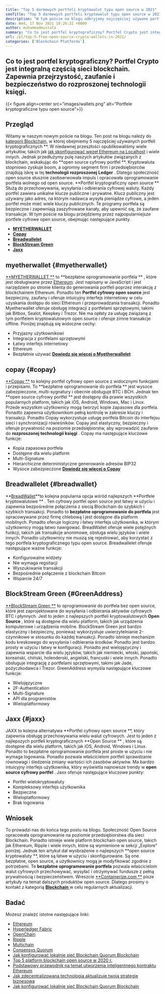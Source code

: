 ```yaml
---
title: "Top 5 darmowych portfeli kryptowalut typu open source w 2021" 
seoTitle: "Top 5 darmowych portfeli kryptowalut typu open source w 2021" 
description: "W tym poście na blogu odkryjemy najczęściej używane portfele kryptowalut typu open source, takie jak broadwallet, Copay, Jaxx, GreenAddress i Myetherwallet." 
date: Wed, 17 Nov 2021 10:26:32 +0000
author: muhammadmustafa
summary: "Co to jest portfel kryptograficzny? Portfel Crypto jest integralną częścią sieci blockchain. Zapewnia przejrzystość, zaufanie i bezpieczeństwo do rozproszonej technologii księgi." 
url: /pl/top-5-free-open-source-crypto-wallets-in-2021/
categories: ['Blockchain Platforms']
---
```


## Co to jest portfel kryptograficzny? Portfel Crypto jest integralną częścią sieci blockchain. Zapewnia przejrzystość, zaufanie i bezpieczeństwo do rozproszonej technologii księgi.

{{< figure align=center src="images/wallets.png" alt="Portfele kryptograficzne typu open source">}}


## Przegląd
Witamy w naszym nowym poście na blogu. Ten post na blogu należy do [kategorii Blockchain][1], w której obejmiemy 5 najczęściej używanych portfeli kryptograficznych **. W niedawnej przeszłości opublikowaliśmy wiele artykułów, takich jak [jak skonfigurować węzeł Ethereum na Localhost][2] i wiele innych. Jednak przedłużymy pulę naszych artykułów związanych z blockchain, wskakując do **open source cyfrowy portfel **. Kryptowaluta stopniowo zyskuje boom, a ogromny segment firm i przedsiębiorców znajdują iskrę w tej  **technologii rozproszonej Ledger**  . Dlatego społeczność open source słusznie zaobserwowała impuls i opracowała oprogramowanie portfela wolnego od open source.
**Portfel kryptograficzny open source ** Służą do przechowywania, wysyłania i odbierania cyfrowej waluty. Każdy portfel zawiera unikalne klucze publiczne i prywatne. Klucz publiczny jest używany jako adres, na którym nadawca wysyła pieniądze cyfrowe, a jeden portfel może mieć wiele kluczy publicznych. Te programy portfela są bezpieczne i zapewniają zaszyfrowane kanały, aby upewnić się, że zaufane transakcje. W tym poście na blogu przejdziemy przez najpopularniejsze portfele cyfrowe open source, obejmując następujące punkty.
  * **[MYETHERWALLET][3]**
  * **[Copay][4]**
  * **[Breadwallelet][5]**
  * **[BlockStream Green][6]**
  * **[Jaxx][7]**

## myetherwallet   {#myetherwallet}
[**MYETHERWALLET **][8] to  **bezpłatne oprogramowanie portfela ** , które jest obsługiwane przez [Ethereum][9]. Jest napisany w JavaScript i jest narzędziem po stronie klienta do generowania portfeli poprzez interakcję z blockchainem Ethereum. Ponadto ten  **Portfel cyfrowy open source**   jest bezpieczny, zaufany i oferuje intuicyjny interfejs internetowy w celu uzyskania dostępu do sieci Ethereum i przeprowadzania transakcji. Ponadto Myetherwallet oferuje obsługę integracji z portfelami sprzętowymi, takimi jak Bitbox, Sealot, Keepkey i Trezor. Nie ma opłaty za usługę związaną z tym portfelem kryptowalutowym open source i oferuje zimne transakcje offline.
Poniżej znajdują się widoczne cechy:
  * Przyjazny użytkownikowi
  * Integracja z portfelami sprzętowymi
  * Łatwy interfejs internetowy
  * Ethereum
  * Bezpłatnie używać
[**Dowiedz się więcej o Myetherwallelet** ][8]

## copay   {#copay}
[**Copay **][10] to kolejny portfel cyfrowy open source z widocznymi funkcjami i przepisami. To  **bezpłatne oprogramowanie do portfela **  jest wysoce zabezpieczone, multi-sygnatury i obecnie obsługuje BTC i BCH. Jednak ten  **open source cyfrowy portfel **  jest dostępny dla prawie wszystkich popularnych platform, takich jak iOS, Android, Windows, Mac i Linux. Przede wszystkim użytkownicy mogą tworzyć kopie zapasowe dla portfela. Ponadto zapewnia użytkownikom pełną kontrolę w zakresie kluczy i transakcji. Ponadto Copay wykorzystuje usługę portfela Bitcoin do interfejsu sieci i synchronizacji rówieśników. Copay jest elastyczny, bezpieczny i oferuje prywatność na poziomie przedsiębiorstw, aby wprowadzić zaufanie do  **rozproszonej technologii księgi**  .
Copay ma następujące kluczowe funkcje:
  * Kopia zapasowa portfela
  * Dostępne dla wielu platform
  * Multi-Signature
  * Hierarchiczne deterministyczne generowanie adresów BIP32
  * Wysoce zabezpieczone
**[Dowiedz się więcej o Copay][11]**

## **Breadwallelet**    {#breadwallet}
**[BreadWallet][12]**to kolejna popularna opcja wśród najlepszych  **Portfele kryptowalutowe ** . Ten cyfrowy portfel open source jest łatwy w użyciu i zapewnia bezpośrednie połączenia z siecią Blockchain do szybkich i szybkich transakcji. Ponadto to  **bezpłatne oprogramowanie do portfela**   jest opracowywane przez firmę chlebową i jest dostępne dla platform mobilnych. Ponadto oferuje logiczny i łatwy interfejs użytkownika, w którym użytkownicy mogą łatwo nawigować. BreadWallet oferuje wiele potężnych funkcji, takich jak transakcje anonimowe, obsługa wielu języków i wiele innych. Ponadto użytkownicy nie muszą się rejestrować, aby korzystać z tego portfela kryptograficznego typu open source.
Breadwallelet oferuje następujące ważne funkcje:
  * Konfigurowalne widżety
  * Nie wymaga regsitacji
  * Wyszukiwanie transakcji
  * Bezpośrednie połączenie z blockchain Bitcoin
  * Wsparcie 24/7

## BlockStream Green   {#GreenAddress}
[**BlockStream Green **][13] to oprogramowanie do portfela bez open source, które jest zaprojektowane do wysyłania i odbierania aktywów cyfrowych BTC i płynnych. Jest to jeden z najlepszych portfeli kryptowalutowych  **Open Source**  , które są dostępne dla wielu platform, takich jak urządzenia komputerowe i urządzenia mobilne. BlockStream Green jest bardzo elastyczny i bezpieczny, ponieważ wykorzystuje uwierzytelnianie 2-czynnikowe w stosunku do każdej transakcji. Ponadto istnieje mechanizm kodu kreskowego do wysyłania i odbierania środków. Ponadto jest bardzo prosty w użyciu i łatwy w konfiguracji. Ponadto jest wielojęzyczny i zapewnia wsparcie dla wielu języków, takich jak niemiecki, włoski, japoński, koreański, chiński, holenderski, angielski, francuski i wiele innych. Ponadto obsługuje integrację z portfelami sprzętowymi, takimi jak Jade, pożyczkodawca i Trezor.
GreenAddress wymyśla następujące kluczowe funkcje:
  * Wielojęzyczne
  * 2F-Authentication
  * Multi-Signature
  * API dla programistów
  * Wieloplatformowy

## Jaxx   {#jaxx}
JAXX to kolejna alternatywa **Portfel cyfrowy open source **, który zapewnia obsługę przechowywania wielu walut cyfrowych. Jest to jeden z najlepszych portfeli kryptograficznych  **Open Source ** , które są dostępne dla wielu platform, takich jak iOS, Android, Windows i Linux. Ponadto to bezpłatne oprogramowanie portfela jest proste w użyciu i nie wymaga logowania. Ponadto pozwala właścicielom portfeli sprawdzanie równowagi i śledzenia zmiany wartości ich zasobów aktywów. Ma bardzo intuicyjny interfejs użytkownika, który wyświetla najnowsze trendy w  **open source cyfrowy portfel**  .
Jaxx oferuje następujące kluczowe punkty:
  * Portfel wielokryptowaluty
  * Kompleksowy interfejs użytkownika
  * Bezpieczne
  * Wieloplatformowy
  * Brak logowania

## Wniosek
To prowadzi nas do końca tego postu na blogu. Społeczność Open Source opracowała oprogramowanie na poziomie przedsiębiorstwa dla sieci Blockchain. Ponadto istnieje wiele platform blockchain open source, takich jak Ethereum, Ripple i wiele innych, które są wymienione w sekcji „Explore” poniżej. Jednak ten artykuł dał wyobrażenie o najlepszych **open source kryptowaluty **, które są łatwe w użyciu i skonfigurowane. Są one bezpłatne, open source, a użytkownicy mogą je modyfikować zgodnie z potrzebami. Te  **bezpłatne oprogramowanie portfela**   pozwala właścicielom walut cyfrowych przechowywać, wysyłać i otrzymywać fundusze z pełną prywatnością i bezpieczeństwem.
Wreszcie [**Containerize.com **][14] pisze artykuły na temat dalszych produktów open source. Dlatego prosimy o kontakt z kategorią [ **Blockchain**  ][1] w celu regularnych aktualizacji.

## Badać
Możesz znaleźć istotne następujące linki:
  * [Ethereum][9]
  * [Hyperledger Fabric][15]
  * [OpenChain][16]
  * [Ripple][17]
  * [Multichain][18]
  * [Consensys Quorum][19]
  * [Jak konfigurować lokalnie sieć Blockchain Quorum Blockchain][20]
  * [Top 5 platform blockchain open source w 2020 r.][21]
  * [Podstawowy przewodnik na temat utworzenia inteligentnego kontraktu Ethereum][22]
  * [Jak zdecentralizowana technologia aktualizuje twoją strategię biznesową][23]
  * [Jak konfigurować lokalnie sieć Blockchain Quorum Blockchain][20]

  
[1]: https://products.containerize.com/blockchain-platforms/
[2]: https://blog.containerize.com/blockchain-platforms/what-is-testnet-how-to-deploy-it-ethereum-testnet/
[3]: #MyEtherWallet
[4]: #Copay
[5]: #Breadwallet
[6]: #GreenAddress
[7]: #Jaxx
[8]: https://www.myetherwallet.com/
[9]: https://products.containerize.com/blockchain-platforms/ethereum
[10]: https://github.com/bitpay/copay
[11]: //github.com/bitpay/copay
[12]: https://brd.com/
[13]: https://blockstream.com/green/
[14]: https://www.containerize.com/
[15]: https://products.containerize.com/blockchain-platforms/hyperledger-fabric
[16]: https://products.containerize.com/blockchain-platforms/openchain
[17]: https://products.containerize.com/blockchain-platforms/ripple
[18]: https://products.containerize.com/blockchain-platforms/multichain
[19]: https://products.containerize.com/blockchain-platforms/consensys-quorum
[20]: https://blog.containerize.com/blockchain-platforms/how-to-setup-consensys-quorum-blockchain-network-locally/
[21]: https://blog.containerize.com/blockchain-platforms/top-5-open-source-blockchain-platforms-in-2020/
[22]: https://blog.containerize.com/
[23]: https://blog.containerize.com/2020/11/27/how-decentralized-technology-upgrades-your-business-strategy/
